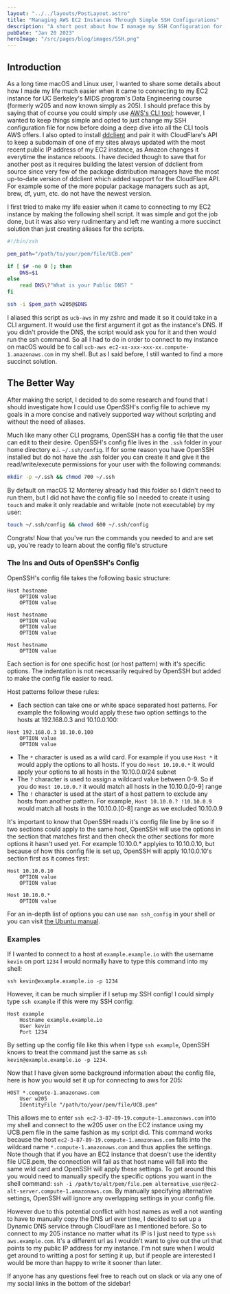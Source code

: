 ```yaml
---
layout: "../../layouts/PostLayout.astro"
title: "Managing AWS EC2 Instances Through Simple SSH Configurations"
description: "A short post about how I manage my SSH Configuration for AWS EC2 instances needed in UC Berkeley's Data Engineering course"
pubDate: "Jan 20 2023"
heroImage: "/src/pages/blog/images/SSH.png"
---
```

## Introduction

As a long time macOS and Linux user, I wanted to share some details about how I made my life much easier when it came to connecting to my EC2 instance for UC Berkeley's MIDS program's Data Engineering course (formerly w205 and now known simply as 205). I should preface this by saying that of course you could simply use [AWS's CLI tool](https://aws.amazon.com/cli/); however, I wanted to keep things simple and opted to just change my SSH configuration file for now before doing a deep dive into all the CLI tools AWS offers. I also opted to install [ddclient](https://github.com/ddclient/ddclient/) and pair it with CloudFlare's API to keep a subdomain of one of my sites always updated with the most recent public IP address of my EC2 instance, as Amazon changes it everytime the instance reboots. I have decided though to save that for another post as it requires building the latest version of ddclient from source since very few of the package distribution managers have the most up-to-date version of ddclient which added support for the CloudFlare API. For example some of the more popular package managers such as apt, brew, df, yum, etc. do not have the newest version.

I first tried to make my life easier when it came to connecting to my EC2 instance by making the following shell script. It was simple and got the job done, but it was also very rudimentary and left me wanting a more succinct solution than just creating aliases for the scripts.

```bash
#!/bin/zsh

pem_path="/path/to/your/pem/file/UCB.pem"

if [ $# -ne 0 ]; then
    DNS=$1
else
    read DNS\?"What is your Public DNS? "
fi

ssh -i $pem_path w205@$DNS
```

I aliased this script as `ucb-aws` in my zshrc and made it so it could take in a CLI argument. It would use the first argument it got as the instance's DNS. If you didn't provide the DNS, the script would ask you for it and then would run the ssh command. So all I had to do in order to connect to my instance on macOS would be to call `ucb-aws ec2-xx-xxx-xxx-xx.compute-1.amazonaws.com` in my shell. But as I said before, I still wanted to find a more succinct solution.

## The Better Way

After making the script, I decided to do some research and found that I should investigate how I could use OpenSSH's config file to achieve my goals in a more concise and natively supported way without scripting and without the need of aliases.

Much like many other CLI programs, OpenSSH has a config file that the user can edit to their desire. OpenSSH's config file lives in the `.ssh` folder in your home directory e.i. `~/.ssh/config`. If for some reason you have OpenSSH installed but do not have the .ssh folder you can create it and give it the read/write/execute permissions for your user with the following commands:
```bash
mkdir -p ~/.ssh && chmod 700 ~/.ssh
``` 

By default on macOS 12 Monterey already had this folder so I didn't need to run them, but I did not have the config file so I needed to create it using `touch` and make it only readable and writable (note not executable) by my user:
```bash
touch ~/.ssh/config && chmod 600 ~/.ssh/config
```
Congrats! Now that you've run the commands you needed to and are set up, you're ready to learn about the config file's structure

### The Ins and Outs of OpenSSH's Config

OpenSSH's config file takes the following basic structure:
```
Host hostname
    OPTION value
    OPTION value

Host hostname
    OPTION value
    OPTION value
    OPTION value

Host hostname
    OPTION value
```
Each section is for one specific host (or host pattern) with it's specific options. The indentation is not necessarily required by OpenSSH but added to make the config file easier to read.

Host patterns follow these rules:
* Each section can take one or white space separated host patterns. For example the following would apply these two option settings to the hosts at 192.168.0.3 and 10.10.0.100: 
```
Host 192.168.0.3 10.10.0.100
    OPTION value
    OPTION value
``` 
* The `*` character is used as a wild card. For example if you use `Host *` it would apply the options to all hosts. If you do `Host 10.10.0.*` it would apply your options to all hosts in the 10.10.0.0/24 subnet
* The `?` character is used to assign a wildcard value between 0-9. So if you do `Host 10.10.0.?` it would match all hosts in the 10.10.0.[0-9] range
* The `!` character is used at the start of a host pattern to exclude any hosts from another pattern. For example, `Host 10.10.0.? !10.10.0.9` would match all hosts in the 10.10.0.[0-8] range as we excluded 10.10.0.9

It's important to know that OpenSSH reads it's config file line by line so if two sections could apply to the same host, OpenSSH will use the options in the section that matches first and then check the other sections for more options it hasn't used yet. For example 10.10.0.* applyies to 10.10.0.10, but because of how this config file is set up, OpenSSH will apply 10.10.0.10's section first as it comes first:
```
Host 10.10.0.10
    OPTION value
    OPTION value

Host 10.10.0.*
    OPTION value
```
For an in-depth list of options you can use `man ssh_config` in your shell or you can visit [the Ubuntu manual](https://manpages.ubuntu.com/manpages/xenial/en/man5/ssh_config.5.html).

### Examples

If I wanted to connect to a host at `example.example.io` with the username `kevin` on port `1234` I would normally have to type this command into my shell:
```
ssh kevin@example.example.io -p 1234
```
However, it can be much simplier if I setup my SSH config! I could simply type `ssh example` if this were my SSH config:
```
Host example
    Hostname example.example.io
    User kevin
    Port 1234
```
By setting up the config file like this when I type `ssh example`, OpenSSH knows to treat the command just the same as `ssh kevin@example.example.io -p 1234`.

Now that I have given some background information about the config file, here is how you would set it up for connecting to aws for 205:
```
HOST *.compute-1.amazonaws.com
	User w205
	IdentityFile "/path/to/your/pem/file/UCB.pem"
```

This allows me to enter `ssh ec2-3-87-89-19.compute-1.amazonaws.com` into my shell and connect to the w205 user on the EC2 instance using my UCB.pem file in the same fashion as my script did. This command works because the host `ec2-3-87-89-19.compute-1.amazonaws.com` falls into the wildcard name `*.compute-1.amazonaws.com` and thus applies the settings. Note though that if you have an EC2 instance that doesn't use the identity file UCB.pem, the connection will fail as that host name will fall into the same wild card and OpenSSH will apply these settings. To get around this you would need to manually specify the specific options you want in the shell command: `ssh -i /path/to/alt/pem/file.pem alternative_user@ec2-alt-server.compute-1.amazonaws.com`. By manually specifying alternative settings, OpenSSH will ignore any overlapping settings in your config file.

However due to this potential conflict with host names as well a not wanting to have to manually copy the DNS url ever time, I decided to set up a Dynamic DNS service through CloudFlare as I mentioned before. So to connect to my 205 instance no matter what its IP is I just need to type `ssh aws.example.com`. It's a different url as I wouldn't want to give out the url that points to my public IP address for my instance. I'm not sure when I would get around to writting a post for setting it up, but if people are interested I would be more than happy to write it sooner than later.

If anyone has any questions feel free to reach out on slack or via any one of my social links in the bottom of the sidebar!